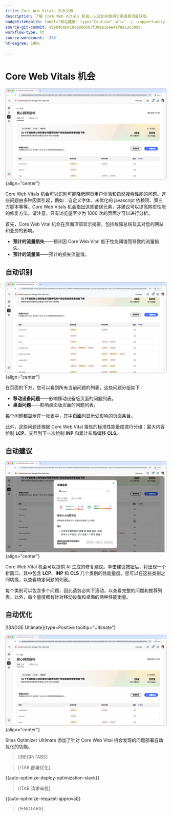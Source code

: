 ```yaml
---
title: Core Web Vitals 机会文档
description: 了解 Core Web Vitals 机会，以及如何使用它来提高流量获取。
badgeSiteHealth: label="网站健康" type="Caution" url="../../opportunity-types/site-health.md" tooltip="网站健康"
source-git-commit: c99bd0ab418c1eb0693f39ea16ee41f8a1263099
workflow-type: ht
source-wordcount: '378'
ht-degree: 100%

---
```



# Core Web Vitals 机会

![Core Web Vitals 机会](./assets/core-web-vitals/hero.png){align="center"}

Core Web Vitals 机会可以识别可能降低网页用户体验和自然搜索性能的问题。这些问题由多种因素引起，例如：自定义字体、未优化的 javascript 依赖项、第三方脚本等等。Core Web Vitals 机会指出这些错误元素，并建议可以提高网页性能的修复方法。请注意，只有浏览量至少为 1000 次的页面才可以进行分析。

首先，Core Web Vital 机会在页面顶部显示摘要，包括故障总结及其对您的网站和业务的影响。

* **预计的流量损失**——预计因 Core Web Vital 低于性能阈值而导致的流量损失。
* **预计的流量值**——预计的损失流量值。

## 自动识别

![自动识别 Core Web Vital](./assets/core-web-vitals/auto-identify.png){align="center"}

在页面的下方，您可以看到所有当前问题的列表，这些问题分组如下：

* **移动设备问题**——影响移动设备版页面的问题列表。
* **桌面问题**——影响桌面版页面的问题列表。

每个问题都显示在一张表中，其中&#x200B;**页面**&#x200B;列显示受影响的页面条目。

此外，这些问题还根据 Core Web Vital 报告的标准性能量度进行分组：最大内容绘制 **LCP**、交互到下一次绘制 **INP** 和累计布局偏移 **CLS**。

## 自动建议

![自动建议 Core Web Vital 机会](./assets/core-web-vitals/auto-suggest.png){align="center"}

Core Web Vital 机会可以提供 AI 生成的修复建议。单击建议按钮后，将出现一个新窗口，其中包含 **LCP**、**INP** 和 **CLS** 几个类别的性能量度。您可以在这些类别之间切换，以查看特定问题的列表。

每个类别可以包含多个问题，因此请务必向下滚动，以查看完整的问题和推荐列表。此外，每个量度都有针对移动设备和桌面的两种性能衡量。

## 自动优化

[!BADGE Ultimate]{type=Positive tooltip="Ultimate"}

![自动优化 Core Web Vital 机会](./assets/core-web-vitals/auto-optimize.png){align="center"}

Sites Optimizer Ultimate 添加了针对 Core Web Vital 机会发现的问题部署自动优化的功能。<!--- TBD-need more in-depth and opportunity specific information here. What does the auto-optimization do?-->

>[!BEGINTABS]

>[!TAB 部署优化]

{{auto-optimize-deploy-optimization-slack}}

>[!TAB 请求审批]

{{auto-optimize-request-approval}}

>[!ENDTABS]

